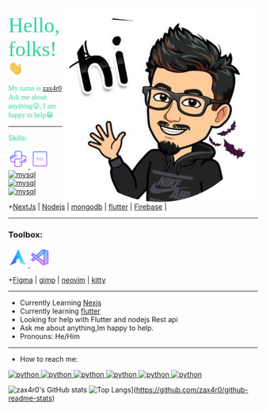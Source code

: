 <img align="right" src="me.png" />
<!-- FONTS -->
<link rel="preconnect" href="https://fonts.googleapis.com">
<link rel="preconnect" href="https://fonts.gstatic.com" crossorigin>
<link href="https://fonts.googleapis.com/css2?family=Ephesis&display=swap" rel="stylesheet">
<!-- Greetings -->

<span style="color: #34D399; font-family: 'Ephesis', cursive
; font-size: 3em;">
Hello, folks!
</span>
<img src="wave.gif" width="30px">

<span style="color: #34D399; font-family: 'JETBRAINS MONO', cursive;
; font-size: 1em;">
My name is
<span style="color: #60A5FA; font-family: 'JETBRAINS MONO', cursive;
; font-size: 1em; ">
[zax4r0](https://zax4r0.web.app)
</span>Ask me about anything😜, I am happy to help😁
</span>

---

<span align="left" style="color: #34D399; font-family: 'JETBRAINS MONO', 
; font-size: 1.em;">
Skills:
</span>

<p align="left"> <a href="https://www.python.org" target="_blank"> <img src="media/icons8-python.svg" alt="python" width="40" height="40"/>
</a>   <a href="https://www.mysql.com/" target="_blank"> <img src="media/icons8-sql-96.svg" alt="mysql" width="40" height="40"/> </a>
 <a href="https://www.javascript.com/" target="_blank"> <img src="https://img.icons8.com/nolan/64/js.png" alt="mysql" width="40" height="40"/> </a>
 <a href="https://reactjs.org/" target="_blank"> <img src="https://img.icons8.com/nolan/64/react-native.png" alt="mysql" width="40" height="40"/> </a>
  <a href="https://angular.io/" target="_blank"> <img src="https://img.icons8.com/nolan/64/angularjs.png" alt="mysql" width="40" height="40"/> </a>

+[NextJs](https://nextjs.org/) | [Nodejs](https://nodejs.org/) | [mongodb](https://www.mongodb.com/) | [flutter](https://flutter.dev/) | [Firebase](https://firebase.google.com/) |

---

<h3 align="left">Toolbox:</h3>
<p align="left"><a href="https://archlinux.org/" target="_blank"> <img src="media/distributor-logo-archlinux.svg" alt="vscode" width="40" height="40"/> </a>
  <a href="https://code.visualstudio.com/" target="_blank"> <img src="media/icons8-visual-studio-code-2019.svg" alt="vscode" width="40" height="40"/> </a>

+[Figma](https://www.figma.com/) | [gimp](https://www.gimp.org/) | [neovim](https://neovim.io/) | [kitty](https://sw.kovidgoyal.net/kitty/)

---

- Currently Learning [Nexjs](https://nextjs.org/)
- Currently learning [flutter](https://flutter.dev/)
- Looking for help with Flutter and nodejs Rest api
- Ask me about anything,Im happy to help.
- Pronouns: He/Him

---

- How to reach me:

<a href="https://mail.google.com/mail/?view=cm&fs=1&tf=1&to=zax4r0@gmail.com" target="_blank"> <img src="https://img.icons8.com/nolan/40/gmail.png" alt="python" width="40" height="40"/>
</a>
<a href="https://twitter.com/zax4r0" target="_blank"> <img src="https://img.icons8.com/nolan/40/twitter.png" alt="python" width="40" height="40"/>
</a>
<a href="https://www.instagram.com/zax4r0/" target="_blank"> <img src="https://img.icons8.com/nolan/40/instagram-new.png" alt="python" width="40" height="40"/>
</a>
<a href="https://www.linkedin.com/in/zax4r-0-957b6520b/" target="_blank"> <img src="https://img.icons8.com/nolan/40/linkedin.png" alt="python" width="40" height="40"/>
</a>
<a href="https://www.reddit.com/user/zax4r0" target="_blank"> <img src="https://img.icons8.com/nolan/40/reddit.png" alt="python" width="40" height="40"/>
</a>
<a href="https://www.youtube.com/channel/UC30sAkZbgtshKrKOAEvBwDw" target="_blank"> <img src="https://img.icons8.com/nolan/40/youtube-play.png" alt="python" width="40" height="40"/>
</a>

<!-- ![zax4r0's GitHub stats](https://repo-staes-mm1w674vx-zax4r0.vercel.app/api?username=zax4r0&show_icons=true&theme=tokyonight&count_private=true)
[![Top Langs](https://repo-staes-mm1w674vx-zax4r0.vercel.app/api/top-langs/?username=zax4r0&layout=compact&theme=tokyonight&langs_count=8ount_private=true)](https://github.com/zax4r0/github-readme-stats) -->
![zax4r0's GitHub stats](https://github-readme-stats.vercel.app/api?username=zax4r0&show_icons=true&theme=tokyonight&count_private=true)
![Top Langs](https://github-readme-stats.vercel.app/api/top-langs/?username=zax4r0&layout=compact&theme=tokyonight&langs_count=8ount_private=true)](https://github.com/zax4r0/github-readme-stats)
<!-- Resources -->

<!--https://github.com/alexandresanlim/Badges4-README.md-Profile--!>
<!-- Icons: https://simpleicons.org/ -->
<!-- https://icons8.com -->
<!-- GitHub Stats: https://github.com/anuraghazra/github-readme-stats -->
<!-- Emojis: https://emojipedia.org/emoji/ -->
<!-- HTML Emojis: https://www.fileformat.info/index.htm -->
<!-- Shields: https://shields.io/ -->
<!-- Awesome GitHub Profile README: https://github.com/abhisheknaiidu/awesome-github-profile-readme -->
